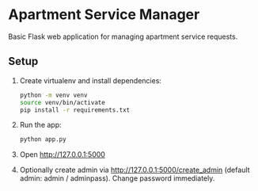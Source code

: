 # Apartment Service Manager

Basic Flask web application for managing apartment service requests.

## Setup

1. Create virtualenv and install dependencies:
   ```bash
   python -m venv venv
   source venv/bin/activate
   pip install -r requirements.txt
   ```

2. Run the app:
   ```bash
   python app.py
   ```

3. Open http://127.0.0.1:5000

4. Optionally create admin via http://127.0.0.1:5000/create_admin
(default admin: admin / adminpass). Change password immediately.


